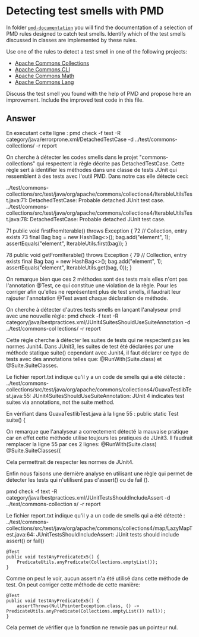 # Detecting test smells with PMD

In folder [`pmd-documentation`](../pmd-documentation) you will find the documentation of a selection of PMD rules designed to catch test smells.
Identify which of the test smells discussed in classes are implemented by these rules.

Use one of the rules to detect a test smell in one of the following projects:

- [Apache Commons Collections](https://github.com/apache/commons-collections)
- [Apache Commons CLI](https://github.com/apache/commons-cli)
- [Apache Commons Math](https://github.com/apache/commons-math)
- [Apache Commons Lang](https://github.com/apache/commons-lang)

Discuss the test smell you found with the help of PMD and propose here an improvement.
Include the improved test code in this file.

## Answer

En executant cette ligne :
pmd check -f text -R category/java/errorprone.xml/DetachedTestCase -d ../test/commons-collections/ -r report

On cherche à détecter les codes smells dans le projet "commons-collections" qui respectent la règle décrite pas DetachedTestCase. 
Cette règle sert à identifier les méthodes dans une classe de tests JUnit qui ressemblent à des tests avec l'outil PMD. 
Dans notre cas elle détecte ceci:

../test/commons-collections/src/test/java/org/apache/commons/collections4/IterableUtilsTest.java:71:	DetachedTestCase:	Probable detached JUnit test case.
../test/commons-collections/src/test/java/org/apache/commons/collections4/IterableUtilsTest.java:78:	DetachedTestCase:	Probable detached JUnit test case.


71    public void firstFromIterable() throws Exception {
72        // Collection, entry exists
73        final Bag<String> bag = new HashBag<>();
        bag.add("element", 1);
        assertEquals("element", IterableUtils.first(bag));
    }

78    public void getFromIterable() throws Exception {
79        // Collection, entry exists
        final Bag<String> bag = new HashBag<>();
        bag.add("element", 1);
        assertEquals("element", IterableUtils.get(bag, 0));
    }

On remarque bien que ces 2 méthodes sont des tests mais elles n'ont pas l'annotation @Test, ce qui constitue une violation de la règle.
Pour les corriger afin qu'elles ne représentent plus de test smells, il faudrait leur rajouter l'annotation @Test avant chaque déclaration de méthode.

On cherche à détecter d'autres tests smells en lançant l'analyseur pmd avec une nouvelle règle:
pmd check -f text -R category/java/bestpractices.xml/JUnit4SuitesShouldUseSuiteAnnotation -d ../test/commons-col
lections/ -r report

Cette règle cherche à détecter les suites de tests qui ne respectent pas les normes Junit4. 
Dans JUnit3, les suites de test été déclarées par une méthode statique suite() cependant avec Junit4, il faut déclarer ce type de tests avec des annotations telles que: @RunWith(Suite.class) et @Suite.SuiteClasses.

Le fichier report.txt indique qu'il y a un code de smells qui a été détecté :
../test/commons-collections/src/test/java/org/apache/commons/collections4/GuavaTestlibTest.java:55:	JUnit4SuitesShouldUseSuiteAnnotation:	JUnit 4 indicates test suites via annotations, not the suite method.

En vérifiant dans GuavaTestlibTest.java à la ligne 55 :
    public static Test suite() {

On remarque que l'analyseur a correctement détecté la mauvaise pratique car en effet cette méthode utilise toujours les pratiques de JUnit3. 
Il faudrait remplacer la ligne 55 par ces 2 lignes:
@RunWith(Suite.class)
@Suite.SuiteClasses({

Cela permettrait de respecter les normes de JUnit4.


Enfin nous faisons une dernière analyse en utilisant une règle qui permet de détecter les tests qui n'utilisent pas d'assert() ou de fail ().

pmd check -f text -R category/java/bestpractices.xml/JUnitTestsShouldIncludeAssert -d ../test/commons-collection
s/ -r report

Le fichier report.txt indique qu'il y a un code de smells qui a été détecté :
../test/commons-collections/src/test/java/org/apache/commons/collections4/map/LazyMapTest.java:64:	JUnitTestsShouldIncludeAssert:	JUnit tests should include assert() or fail()

    @Test
    public void testAnyPredicateEx5() {
        PredicateUtils.anyPredicate(Collections.emptyList());
    }

Comme on peut le voir, aucun assert n'a été utilisé dans cette méthode de test. On peut corriger cette méthode de cette manière:

    @Test
    public void testAnyPredicateEx5() {
        assertThrows(NullPointerException.class, () -> PredicateUtils.anyPredicate(Collections.emptyList()) null));
    }
Cela permet de vérifier que la fonction ne renvoie pas un pointeur nul.
